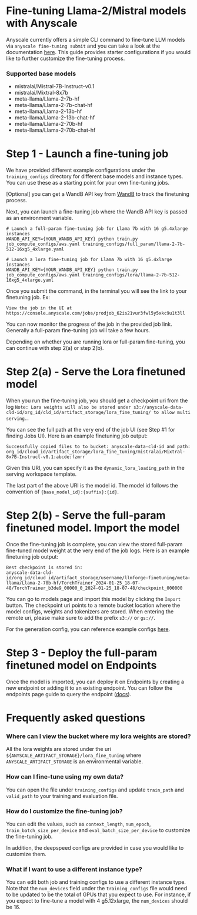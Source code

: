 # Fine-tuning Llama-2/Mistral models with Anyscale

Anyscale currently offers a simple CLI command to fine-tune LLM models via `anyscale fine-tuning submit`
and you can take a look at the documentation [here](https://docs.anyscale.com/endpoints/fine-tuning/get-started).
This guide provides starter configurations if you would like to further customize the fine-tuning process.

### Supported base models

- mistralai/Mistral-7B-Instruct-v0.1
- mistralai/Mixtral-8x7b
- meta-llama/Llama-2-7b-hf
- meta-llama/Llama-2-7b-chat-hf
- meta-llama/Llama-2-13b-hf
- meta-llama/Llama-2-13b-chat-hf
- meta-llama/Llama-2-70b-hf
- meta-llama/Llama-2-70b-chat-hf

# Step 1 - Launch a fine-tuning job

We have provided different example configurations under the `training_configs`
directory for different base models and instance types. You can use these as a
starting point for your own fine-tuning jobs.

[Optional] you can get a WandB API key from [WandB](https://wandb.ai/authorize) to track the finetuning process.

Next, you can launch a fine-tuning job where the WandB API key is passed as an environment variable.

```shell
# Launch a full-param fine-tuning job for Llama 7b with 16 g5.4xlarge instances
WANDB_API_KEY={YOUR_WANDB_API_KEY} python train.py job_compute_configs/aws.yaml training_configs/full_param/llama-2-7b-512-16xg5_4xlarge.yaml

# Launch a lora fine-tuning job for Llama 7b with 16 g5.4xlarge instances
WANDB_API_KEY={YOUR_WANDB_API_KEY} python train.py job_compute_configs/aws.yaml training_configs/lora/llama-2-7b-512-16xg5_4xlarge.yaml
```

Once you submit the command, in the terminal you will see the link to your finetuning job. Ex:

```
View the job in the UI at https://console.anyscale.com/jobs/prodjob_62is21vur3fwl5y5xkc9u1t3ll
```

You can now monitor the progress of the job in the provided job link. Generally a full-param fine-tuning job will take a few hours.

Depending on whether you are running lora or full-param fine-tuning, you can continue
with step 2(a) or step 2(b).

# Step 2(a) - Serve the Lora finetuned model

When you run the fine-tuning job, you should get a checkpoint uri
from the log `Note: Lora weights will also be stored under s3://anyscale-data-cld-id/org_id/cld_id/artifact_storage/lora_fine_tuning/ to allow multi serving.`.

You can see the full path at the very end of the job UI (see Step #1 for finding Jobs UI). Here is an example finetuning job output:

```shell
Successfully copied files to to bucket: anyscale-data-cld-id and path: org_id/cloud_id/artifact_storage/lora_fine_tuning/mistralai/Mixtral-8x7B-Instruct-v0.1:abcde:fzmrr

```

Given this URI, you can specify it as the `dynamic_lora_loading_path` in the serving
workspace template.

The last part of the above URI is the model id. The model id follows the convention of `{base_model_id}:{suffix}:{id}`.

# Step 2(b) - Serve the full-param finetuned model. Import the model

Once the fine-tuning job is complete, you can view the stored full-param fine-tuned model weight at the very end of the job logs. Here is an example finetuning job output:

```shell
Best checkpoint is stored in:
anyscale-data-cld-id/org_id/cloud_id/artifact_storage/username/llmforge-finetuning/meta-llama/Llama-2-70b-hf/TorchTrainer_2024-01-25_18-07-48/TorchTrainer_b3de9_00000_0_2024-01-25_18-07-48/checkpoint_000000
```

You can go to models page and import this model by clicking the `Import` button.
The checkpoint uri points to a remote bucket location where the model
configs, weights and tokenizers are stored.
When entering the remote uri, please make sure to add the
prefix `s3://` or `gs://`.

For the generation config, you can reference example configs
[here](https://docs.anyscale.com/endpoints/model-serving/import-model#generation-configuration-examples).

# Step 3 - Deploy the full-param finetuned model on Endpoints

Once the model is imported, you can deploy it on Endpoints by creating a
new endpoint or adding it to an existing endpoint. You can follow the
endpoints page guide to query the endpoint ([docs](https://docs.anyscale.com/endpoints/model-serving/get-started#deploy-an-anyscale-private-endpoint)).

# Frequently asked questions

### Where can I view the bucket where my lora weights are stored?

All the lora weights are stored under the uri `${ANYSCALE_ARTIFACT_STORAGE}/lora_fine_tuning`
where `ANYSCALE_ARTIFACT_STORAGE` is an environmental variable.

### How can I fine-tune using my own data?

You can open the file under `training_configs` and update
`train_path` and `valid_path` to your training and evaluation file.

### How do I customize the fine-tuning job?

You can edit the values, such as `context_length`, `num_epoch`,
`train_batch_size_per_device` and `eval_batch_size_per_device`
to customize the fine-tuning job.

In addition, the deepspeed configs are provided in case you would
like to customize them.

### What if I want to use a different instance type?

You can edit both job and training configs to use
a different instance type. Note that the `num_devices` field
under the `training_configs` file would need
to be updated to be the total of GPUs that you expect to use.
For instance, if you expect to fine-tune a model with 4 g5.12xlarge,
the `num_devices` should be 16.
